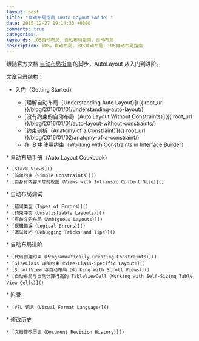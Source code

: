 ```yaml
---
layout: post
title: "自动布局指南（Auto Layout Guide）"
date: 2015-12-27 19:14:33 +0800
comments: true
categories: 
keywords: iOS自动布局，自动布局指南，自动布局
description: iOS，自动布局，iOS自动布局，iOS自动布局指南
---
```


跟随官方文档 [自动布局指南](https://developer.apple.com/library/ios/documentation/UserExperience/Conceptual/AutolayoutPG/index.html) 的脚步，AutoLayout 从入门到进阶。

文章目录结构：

* 入门（Getting Started）

	* [理解自动布局（Understanding Auto Layout）]({{ root_url }}/blog/2016/01/01/understanding-auto-layout/)
	* [没有约束的自动布局（Auto Layout Without Constraints）]({{ root_url }}/blog/2016/01/01/auto-layout-without-constraints/)
	* [约束剖析（Anatomy of a Constraint）]({{ root_url }}/blog/2016/01/02/anatomy-of-a-constraint/)
	* [在 IB 中使用约束（Working with Constraints in Interface Builder）]()
<p></p>
* 自动布局手册（Auto Layout Cookbook）

	* [Stack Views]()
	* [简单约束（Simple Constraints）]()
	* [自身有内容尺寸的视图（Views with Intrinsic Content Size）]()
<p></p>
* 自动布局调试

	* [错误类型（Types of Errors）]()
	* [约束冲突（Unsatisfiable Layouts）]()
	* [有歧义的布局（Ambiguous Layouts）]()
	* [逻辑错误（Logical Errors）]()
	* [调试技巧（Debugging Tricks and Tips）]()
<p></p>
* 自动布局进阶

	* [代码创建约束（Programmatically Creating Constraints）]()
	* [SizeClass 详细约束（Size-Class-Specific Layout）]()
	* [ScrollView 与自动布局（Working with Scroll Views）]()
	* [自动布局与自动计算行高的 TableViewCell（Working with Self-Sizing Table View Cells）]()
<p></p>
* 附录

	* [VFL 语言（Visual Format Language）]()
<p></p>
* 修改历史

	* [文档修改历史（Document Revision History）]()

